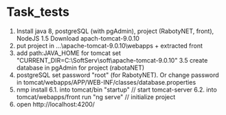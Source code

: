 # Task_tests

1. Install java 8, postgreSQL (with pgAdmin), project (RabotyNET, front), NodeJS
1.5 Download apach-tomcat-9.0.10
2. put project in ...\apache-tomcat-9.0.10\webapps + extracted front
3. add path:JAVA_HOME for tomcat set "CURRENT_DIR=C:\SoftServ\soft\apache-tomcat-9.0.10"
3.5 create database in pgAdmin for project (rabotaNET)
4. postgreSQL set password "root" (for RabotyNET). Or change password in tomcat/webapps/APP/WEB-INF/classes/database.properties
5. nmp install
6.1. into tomcat/bin "startup" // start tomcat-server
6.2. into tomcat/webapps/front run "ng serve" // initialize project
7. open http://localhost:4200/
